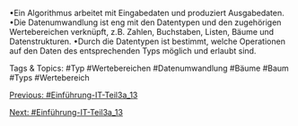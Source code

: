 •Ein Algorithmus arbeitet mit Eingabedaten und produziert Ausgabedaten. 
•Die Datenumwandlung ist eng mit den Datentypen und den zugehörigen Wertebereichen verknüpft, z.B. Zahlen, 
Buchstaben, Listen, Bäume und Datenstrukturen. 
•Durch die Datentypen ist bestimmt, welche Operationen auf den Daten des entsprechenden Typs möglich und 
erlaubt sind.

   Tags & Topics:
   #Typ
   #Wertebereichen
   #Datenumwandlung
   #Bäume
   #Baum
   #Typs
   #Wertebereich

[Previous: #Einführung-IT-Teil3a_13](Einführung-IT-Teil3a_13.md)

[Next: #Einführung-IT-Teil3a_13](Einführung-IT-Teil3a_13.md)
